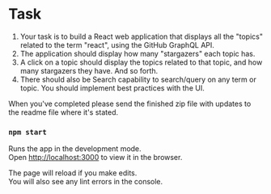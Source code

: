 # Task

1. Your task is to build a React web application that displays all the "topics" related to the term "react", using the GitHub GraphQL API.
2. The application should display how many "stargazers" each topic has.
3. A click on a topic should display the topics related to that topic, and how many stargazers they have. And so forth.
4. There should also be Search capability to search/query on any term or topic. You should implement best practices with the UI.

When you've completed please send the finished zip file with updates to the readme file where it's stated.

### `npm start`

Runs the app in the development mode.\
Open [http://localhost:3000](http://localhost:3000) to view it in the browser.

The page will reload if you make edits.\
You will also see any lint errors in the console.
